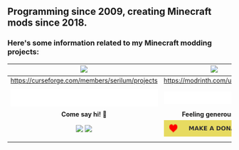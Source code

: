 ## Programming since 2009, creating Minecraft mods since 2018.
### Here's some information related to my Minecraft modding projects:
| [![](https://github.com/ricksouth/serilum-mc-mods/raw/master/description/Github/curseforge.png)](https://curseforge.com/members/serilum/projects)  |  [![](https://github.com/ricksouth/serilum-mc-mods/raw/master/description/Github/modrinth.png)](https://modrinth.com/user/Serilum) |
| :---: | :---: |
| https://curseforge.com/members/serilum/projects  | https://modrinth.com/user/serilum  |
|   |   |
| [![](https://github.com/ricksouth/ricksouth/raw/main/assets/empty.png)](#)  | [![](https://github.com/ricksouth/ricksouth/raw/main/assets/empty.png)](#)  |
| **Come say hi! 👋**  | **Feeling generous? ❤️**  |
| [![](https://img.shields.io/badge/Twitter-1DA1F2?style=for-the-badge&logo=twitter&logoColor=white)](https://twitter.com/serilum) [![](https://img.shields.io/badge/Discord-7289DA?style=for-the-badge&logo=discord&logoColor=white)](https://discord.gg/vFren9YzzN)  | [![](https://github.com/ricksouth/ricksouth/raw/main/assets/shields/donation.svg)](https://ricksouth.com/donate)  |
|   |   |
